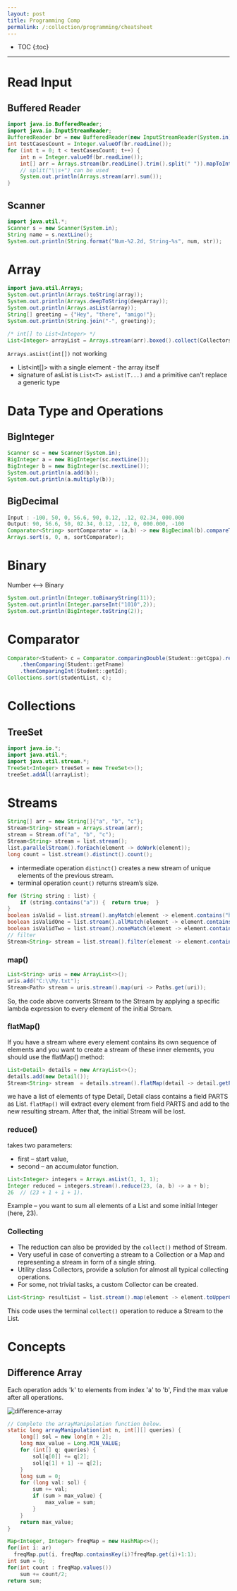 ```yaml
---
layout: post
title: Programming Comp
permalink: /:collection/programming/cheatsheet
---
```


- TOC
{:toc}

---

# Read Input

## Buffered Reader

```java
import java.io.BufferedReader;
import java.io.InputStreamReader;
BufferedReader br = new BufferedReader(new InputStreamReader(System.in));
int testCasesCount = Integer.valueOf(br.readLine());
for (int t = 0; t < testCasesCount; t++) {
    int n = Integer.valueOf(br.readLine());
    int[] arr = Arrays.stream(br.readLine().trim().split(" ")).mapToInt(Integer::parseInt).toArray();
    // split("\\s+") can be used
    System.out.println(Arrays.stream(arr).sum());
}
```

## Scanner

```java
import java.util.*;
Scanner s = new Scanner(System.in);
String name = s.nextLine();
System.out.println(String.format("Num-%2.2d, String-%s", num, str)); 
```

# Array

```java
import java.util.Arrays;
System.out.println(Arrays.toString(array));
System.out.println(Arrays.deepToString(deepArray));
System.out.println(Arrays.asList(array));
String[] greeting = {"Hey", "there", "amigo!"};
System.out.println(String.join("-", greeting));
```
```java
/* int[] to List<Integer> */
List<Integer> arrayList = Arrays.stream(arr).boxed().collect(Collectors.toList());
```

`Arrays.asList(int[])` not working
* List<int[]> with a single element - the array itself
* signature of asList is `List<T> asList(T...)` and a primitive can't replace a generic type 

# Data Type and Operations

## BigInteger
```java
Scanner sc = new Scanner(System.in);
BigInteger a = new BigInteger(sc.nextLine());
BigInteger b = new BigInteger(sc.nextLine());
System.out.println(a.add(b));
System.out.println(a.multiply(b));
```

## BigDecimal
```java
Input : -100, 50, 0, 56.6, 90, 0.12, .12, 02.34, 000.000
Output: 90, 56.6, 50, 02.34, 0.12, .12, 0, 000.000, -100
Comparator<String> sortComparator = (a,b) -> new BigDecimal(b).compareTo(new BigDecimal(a));
Arrays.sort(s, 0, n, sortComparator);
```

# Binary

Number <--> Binary
```java
System.out.println(Integer.toBinaryString(11));
System.out.println(Integer.parseInt("1010",2));
System.out.println(BigInteger.toString(2));
```

# Comparator
```java
Comparator<Student> c = Comparator.comparingDouble(Student::getCgpa).reversed()
	.thenComparing(Student::getFname)
	.thenComparingInt(Student::getId);
Collections.sort(studentList, c);
```

# Collections

## TreeSet

```java
import java.io.*;
import java.util.*;
import java.util.stream.*;
TreeSet<Integer> treeSet = new TreeSet<>(); 
treeSet.addAll(arrayList);
```

# Streams

```java
String[] arr = new String[]{"a", "b", "c"};
Stream<String> stream = Arrays.stream(arr);
stream = Stream.of("a", "b", "c");
Stream<String> stream = list.stream();
list.parallelStream().forEach(element -> doWork(element));
long count = list.stream().distinct().count();
```
* intermediate operation `distinct()` creates a new stream of unique elements of the previous stream. 
* terminal operation `count()` returns stream’s size.
```java
for (String string : list) {
    if (string.contains("a")) {  return true;  }
}
boolean isValid = list.stream().anyMatch(element -> element.contains("h")); 
boolean isValidOne = list.stream().allMatch(element -> element.contains("h")); 
boolean isValidTwo = list.stream().noneMatch(element -> element.contains("h")); 
// filter
Stream<String> stream = list.stream().filter(element -> element.contains("d"));
```
### map()
```java
List<String> uris = new ArrayList<>();
uris.add("C:\\My.txt");
Stream<Path> stream = uris.stream().map(uri -> Paths.get(uri));
```
So, the code above converts Stream<String> to the Stream<Path> by applying a specific lambda expression to every element of the initial Stream.

### flatMap()
If you have a stream where every element contains its own sequence of elements and you want to create a stream of these inner elements, you should use the flatMap() method:
```java
List<Detail> details = new ArrayList<>();
details.add(new Detail());
Stream<String> stream  = details.stream().flatMap(detail -> detail.getParts().stream());
```
we have a list of elements of type Detail, Detail class contains a field PARTS as List<String>.
`flatMap()` will extract every element from field PARTS and add to the new resulting stream. After that, the initial Stream<Detail> will be lost.

### reduce() 
takes two parameters: 
* first – start value, 
* second – an accumulator function.
```java
List<Integer> integers = Arrays.asList(1, 1, 1);
Integer reduced = integers.stream().reduce(23, (a, b) -> a + b); 
26 	// (23 + 1 + 1 + 1).
```
Example – you want to sum all elements of a List<Integer> and some initial Integer (here, 23).

### Collecting
* The reduction can also be provided by the `collect()` method of Stream. 
* Very useful in case of converting a stream to a Collection or a Map and representing a stream in form of a single string.
* Utility class Collectors, provide a solution for almost all typical collecting operations. 
* For some, not trivial tasks, a custom Collector can be created.
```java
List<String> resultList = list.stream().map(element -> element.toUpperCase()).collect(Collectors.toList());
```
This code uses the terminal `collect()` operation to reduce a Stream<String> to the List<String>.


# Concepts

## Difference Array
Each operation adds 'k' to elements from index 'a' to 'b', Find the max value after all operations.

![difference-array](https://github.com/arpit04tripathi/files-cdn/raw/cdn/programming/concept-of-difference-array.png)

```java
// Complete the arrayManipulation function below.
static long arrayManipulation(int n, int[][] queries) {
    long[] sol = new long[n + 2];
    long max_value = Long.MIN_VALUE;
    for (int[] q: queries) {
        sol[q[0]] += q[2];
        sol[q[1] + 1] -= q[2];
    }
    long sum = 0;
    for (long val: sol) {
        sum += val;
        if (sum > max_value) {
            max_value = sum;
        }
    }
    return max_value;
}
```

```java
Map<Integer, Integer> freqMap = new HashMap<>();
for(int i: ar)
  freqMap.put(i, freqMap.containsKey(i)?freqMap.get(i)+1:1);
int sum = 0;
for(int count : freqMap.values())
    sum += count/2;
return sum;
```
